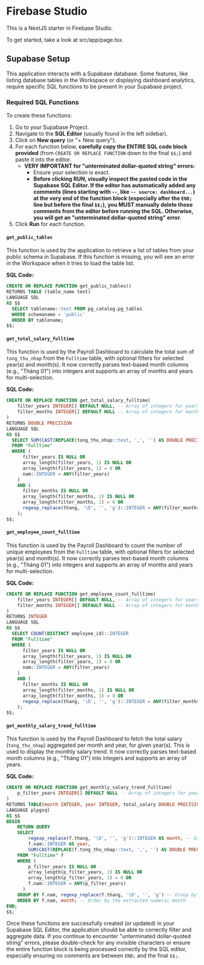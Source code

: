 
# Firebase Studio

This is a NextJS starter in Firebase Studio.

To get started, take a look at src/app/page.tsx.

## Supabase Setup

This application interacts with a Supabase database. Some features, like listing database tables in the Workspace or displaying dashboard analytics, require specific SQL functions to be present in your Supabase project.

### Required SQL Functions

To create these functions:

1.  Go to your Supabase Project.
2.  Navigate to the **SQL Editor** (usually found in the left sidebar).
3.  Click on **New query** (or "+ New query").
4.  For each function below, **carefully copy the ENTIRE SQL code block provided** (from `CREATE OR REPLACE FUNCTION` down to the final `$$;`) and paste it into the editor.
    *   **VERY IMPORTANT for "unterminated dollar-quoted string" errors:**
        *   Ensure your selection is exact.
        *   **Before clicking RUN, visually inspect the pasted code in the Supabase SQL Editor. If the editor has automatically added any comments (lines starting with `--`, like `-- source: dashboard...`) at the very end of the function block (especially after the `END;` line but before the final `$$;`), you MUST manually delete those comments from the editor before running the SQL. Otherwise, you will get an "unterminated dollar-quoted string" error.**
5.  Click **Run** for each function.

#### `get_public_tables`

This function is used by the application to retrieve a list of tables from your public schema in Supabase. If this function is missing, you will see an error in the Workspace when it tries to load the table list.

**SQL Code:**
```sql
CREATE OR REPLACE FUNCTION get_public_tables()
RETURNS TABLE (table_name text)
LANGUAGE SQL
AS $$
  SELECT tablename::text FROM pg_catalog.pg_tables
  WHERE schemaname = 'public'
  ORDER BY tablename;
$$;
```

#### `get_total_salary_fulltime`

This function is used by the Payroll Dashboard to calculate the total sum of `tong_thu_nhap` from the `Fulltime` table, with optional filters for selected year(s) and month(s). It now correctly parses text-based month columns (e.g., "Tháng 01") into integers and supports an array of months and years for multi-selection.

**SQL Code:**
```sql
CREATE OR REPLACE FUNCTION get_total_salary_fulltime(
    filter_years INTEGER[] DEFAULT NULL, -- Array of integers for years
    filter_months INTEGER[] DEFAULT NULL -- Array of integers for months
)
RETURNS DOUBLE PRECISION
LANGUAGE SQL
AS $$
  SELECT SUM(CAST(REPLACE(tong_thu_nhap::text, ',', '') AS DOUBLE PRECISION))
  FROM "Fulltime"
  WHERE (
      filter_years IS NULL OR
      array_length(filter_years, 1) IS NULL OR
      array_length(filter_years, 1) = 0 OR
      nam::INTEGER = ANY(filter_years)
    )
    AND (
      filter_months IS NULL OR
      array_length(filter_months, 1) IS NULL OR
      array_length(filter_months, 1) = 0 OR
      regexp_replace(thang, '\D', '', 'g')::INTEGER = ANY(filter_months)
    );
$$;
```

#### `get_employee_count_fulltime`

This function is used by the Payroll Dashboard to count the number of unique employees from the `Fulltime` table, with optional filters for selected year(s) and month(s). It now correctly parses text-based month columns (e.g., "Tháng 01") into integers and supports an array of months and years for multi-selection.

**SQL Code:**
```sql
CREATE OR REPLACE FUNCTION get_employee_count_fulltime(
    filter_years INTEGER[] DEFAULT NULL, -- Array of integers for years
    filter_months INTEGER[] DEFAULT NULL -- Array of integers for months
)
RETURNS INTEGER
LANGUAGE SQL
AS $$
  SELECT COUNT(DISTINCT employee_id)::INTEGER
  FROM "Fulltime"
  WHERE (
      filter_years IS NULL OR
      array_length(filter_years, 1) IS NULL OR
      array_length(filter_years, 1) = 0 OR
      nam::INTEGER = ANY(filter_years)
    )
    AND (
      filter_months IS NULL OR
      array_length(filter_months, 1) IS NULL OR
      array_length(filter_months, 1) = 0 OR
      regexp_replace(thang, '\D', '', 'g')::INTEGER = ANY(filter_months)
    );
$$;
```

#### `get_monthly_salary_trend_fulltime`

This function is used by the Payroll Dashboard to fetch the total salary (`tong_thu_nhap`) aggregated per month and year, for given year(s). This is used to display the monthly salary trend. It now correctly parses text-based month columns (e.g., "Tháng 01") into integers and supports an array of years.

**SQL Code:**
```sql
CREATE OR REPLACE FUNCTION get_monthly_salary_trend_fulltime(
    p_filter_years INTEGER[] DEFAULT NULL -- Array of integers for years
)
RETURNS TABLE(month INTEGER, year INTEGER, total_salary DOUBLE PRECISION)
LANGUAGE plpgsql
AS $$
BEGIN
    RETURN QUERY
    SELECT
        regexp_replace(f.thang, '\D', '', 'g')::INTEGER AS month, -- Extract numeric month
        f.nam::INTEGER AS year,
        SUM(CAST(REPLACE(f.tong_thu_nhap::text, ',', '') AS DOUBLE PRECISION)) AS total_salary
    FROM "Fulltime" f
    WHERE (
        p_filter_years IS NULL OR
        array_length(p_filter_years, 1) IS NULL OR
        array_length(p_filter_years, 1) = 0 OR
        f.nam::INTEGER = ANY(p_filter_years)
      )
    GROUP BY f.nam, regexp_replace(f.thang, '\D', '', 'g') -- Group by the extracted numeric month
    ORDER BY f.nam, month; -- Order by the extracted numeric month
END;
$$;
```

Once these functions are successfully created (or updated) in your Supabase SQL Editor, the application should be able to correctly filter and aggregate data. If you continue to encounter "unterminated dollar-quoted string" errors, please double-check for any invisible characters or ensure the entire function block is being processed correctly by the SQL editor, especially ensuring no comments are between `END;` and the final `$$;`.
